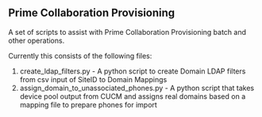 Prime Collaboration Provisioning
--------------------------------
A set of scripts to assist with Prime Collaboration Provisioning batch and other operations.

Currently this consists of the following files:

1. create_ldap_filters.py - A python script to create Domain LDAP filters from csv input of SiteID to Domain Mappings
2. assign_domain_to_unassociated_phones.py - A python script that takes device pool output from CUCM and assigns real domains based on a mapping file to prepare phones for import
